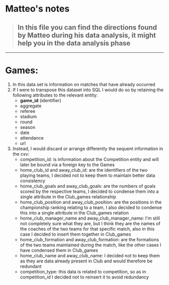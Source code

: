 # Matteo's notes
> ## In this file you can find the directions found by Matteo during his data analysis, it might help you in the data analysis phase

---
# Games:
1. In this data set is information on matches that have already occurred
2. If I were to transpose this dataset into SQL I would do so by retaining the following attributes to the relevant entity:
    - **game_id** (identifier)
    - aggregate
    - referee
    - stadium
    - round
    - season
    - date
    - attendance
    - url
3. Instead, I would discard or arrange differently the sequent information in the csv:
    - competition_id: is information about the Competition entity and will later be bound via a foreign key to the Games
    - home_club_id and away_club_id: are the identifiers of the two playing teams, I decided not to keep them to maintain better data consistency
    - home_club_goals and away_club_goals: are the numbers of goals scored by the respective teams, I decided to condense them into a single attribute in the Club_games relationship
    - home_club_position and away_club_position: are the positions in the championship ranking relating to a team, I also decided to condense this into a single attribute in the Club_games relation
    - home_club_manager_name and away_club_manager_name: I'm still not completely sure what they are, but I think they are the names of the coaches of the two teams for that specific match, also in this case I decided to insert them together in Club_games
    - home_club_formation and away_club_formation: are the formations of the two teams maintained during the match, like the other cases I have condensed them in Club_games
    - home_club_name and away_club_name: I decided not to keep them as they are data already present in Club and would therefore be redundant
    - competition_type: this data is related to competition, so as in competition_id I decided not to reinsert it to avoid redundancy